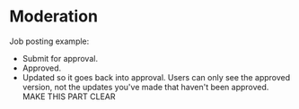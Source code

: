 # Moderation

Job posting example: 
- Submit for approval.
- Approved.
- Updated so it goes back into approval. Users can only see the approved version, not the updates you've made that haven't been approved. MAKE THIS PART CLEAR